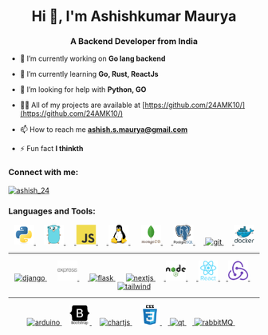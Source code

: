 <h1 align="center">Hi 👋, I'm Ashishkumar Maurya</h1>
<h3 align="center">A Backend Developer from India</h3>

- 🔭 I’m currently working on **Go lang backend**

- 🌱 I’m currently learning **Go, Rust, ReactJs**

- 🤝 I’m looking for help with **Python, GO**

- 👨‍💻 All of my projects are available at [https://github.com/24AMK10/](https://github.com/24AMK10/)

- 📫 How to reach me **ashish.s.maurya@gmail.com**

- ⚡ Fun fact **I thinkth**

<h3 align="left">Connect with me:</h3>
<p align="center">


<a href="https://stackoverflow.com/users/ashish_24" target="blank"><img align="center" src="https://raw.githubusercontent.com/rahuldkjain/github-profile-readme-generator/master/src/images/icons/Social/stack-overflow.svg" alt="ashish_24" height="30" width="40" /></a>
</p>

<h3 align="left">Languages and Tools:</h3>

<p align="center"><a href="https://www.python.org" target="_blank" rel="noreferrer"> <img src="https://raw.githubusercontent.com/devicons/devicon/master/icons/python/python-original.svg" alt="python" width="40" height="40"/> </a> <a target="_blank" rel="noopener noreferrer" href=""><img width="12" style="max-width: 100%;"></a> <a href="https://golang.org" style="margin-left:5"  target="_blank" rel="noreferrer"> <img src="https://raw.githubusercontent.com/devicons/devicon/master/icons/go/go-original.svg" alt="go" width="40" height="40"/> </a> <a target="_blank" rel="noopener noreferrer" href=""><img width="12" style="max-width: 100%;"></a><a href="https://developer.mozilla.org/en-US/docs/Web/JavaScript" style="margin-left:5px"  target="_blank" rel="noreferrer"> <img src="https://raw.githubusercontent.com/devicons/devicon/master/icons/javascript/javascript-original.svg" alt="javascript" width="40" height="40"/> </a> <a target="_blank" rel="noopener noreferrer" href=""><img width="12" style="max-width: 100%;"></a><a href="https://www.linux.org/" style="margin-left:5px"  target="_blank" rel="noreferrer"> <img src="https://raw.githubusercontent.com/devicons/devicon/master/icons/linux/linux-original.svg" alt="linux" width="40" height="40"/> </a><a target="_blank" rel="noopener noreferrer" href=""><img width="12" style="max-width: 100%;"></a> <a href="https://www.mongodb.com/" style="margin-left:5px" target="_blank" rel="noreferrer"> <img src="https://raw.githubusercontent.com/devicons/devicon/master/icons/mongodb/mongodb-original-wordmark.svg" alt="mongodb" width="40" height="40"/> </a> <a target="_blank" rel="noopener noreferrer" href=""><img width="12" style="max-width: 100%;"></a><a href="https://www.postgresql.org" style="margin-left:5px" target="_blank" rel="noreferrer"> <img src="https://raw.githubusercontent.com/devicons/devicon/master/icons/postgresql/postgresql-original-wordmark.svg" alt="postgresql" width="40" height="40"/> </a> <a target="_blank" rel="noopener noreferrer" href=""><img width="12" style="max-width: 100%;"></a><a href="https://git-scm.com/" style="margin-left:5px" target="_blank" rel="noreferrer"> <img src="https://www.vectorlogo.zone/logos/git-scm/git-scm-icon.svg" alt="git" width="40" height="40"/> </a><a target="_blank" rel="noopener noreferrer" href=""><img width="12" style="max-width: 100%;"></a><a href="https://www.docker.com/" style="margin-left:5px" target="_blank" rel="noreferrer"> <img src="https://raw.githubusercontent.com/devicons/devicon/master/icons/docker/docker-original-wordmark.svg" alt="docker" width="40" height="40"/> </a>
</p>
<hr>
<p align="center">
<a href="https://www.djangoproject.com/" style="margin-left:5px" target="_blank" rel="noreferrer"> <img src="https://cdn.worldvectorlogo.com/logos/django.svg" alt="django" width="40" height="40"/> </a><a target="_blank" rel="noopener noreferrer" href=""><img width="12" style="max-width: 100%;"></a> <a href="https://expressjs.com" style="margin-left:5px" target="_blank" rel="noreferrer"> <img src="https://raw.githubusercontent.com/devicons/devicon/master/icons/express/express-original-wordmark.svg" alt="express" width="40" height="40"/> </a> <a target="_blank" rel="noopener noreferrer" href=""><img width="12" style="max-width: 100%;"></a><a href="https://flask.palletsprojects.com/" style="margin-left:5px" target="_blank" rel="noreferrer"> <img src="https://www.vectorlogo.zone/logos/pocoo_flask/pocoo_flask-icon.svg" alt="flask" width="40" height="40"/> </a> <a target="_blank" rel="noopener noreferrer" href=""><img width="12" style="max-width: 100%;"></a>
<a href="https://nextjs.org/" style="margin-left:5px" target="_blank" rel="noreferrer"> <img src="https://cdn.worldvectorlogo.com/logos/nextjs-2.svg" alt="nextjs" width="40" height="40"/> </a> <a target="_blank" rel="noopener noreferrer" href=""><img width="12" style="max-width: 100%;"></a><a href="https://nodejs.org" style="margin-left:5px" target="_blank" rel="noreferrer"> <img src="https://raw.githubusercontent.com/devicons/devicon/master/icons/nodejs/nodejs-original-wordmark.svg" alt="nodejs" width="40" height="40"/> </a> <a target="_blank" rel="noopener noreferrer" href=""><img width="12" style="max-width: 100%;"></a><a href="https://reactjs.org/" style="margin-left:5px" target="_blank" rel="noreferrer"> <img src="https://raw.githubusercontent.com/devicons/devicon/master/icons/react/react-original-wordmark.svg" alt="react" width="40" height="40"/> </a><a target="_blank" rel="noopener noreferrer" href=""><img width="12" style="max-width: 100%;"></a><a href="https://redux.js.org" target="_blank" rel="noreferrer"> <img src="https://raw.githubusercontent.com/devicons/devicon/master/icons/redux/redux-original.svg" alt="redux" width="40" height="40"/> </a><a target="_blank" rel="noopener noreferrer" href=""><img width="12" style="max-width: 100%;"></a> <a href="https://tailwindcss.com/" target="_blank" rel="noreferrer"> <img src="https://www.vectorlogo.zone/logos/tailwindcss/tailwindcss-icon.svg" alt="tailwind" width="40" height="40"/> </a> </p>

<hr>
<p align="center">
<a href="https://www.arduino.cc/" target="_blank" rel="noreferrer"> <img src="https://cdn.worldvectorlogo.com/logos/arduino-1.svg" alt="arduino" width="40" height="40"/> </a><a target="_blank" rel="noopener noreferrer" href=""><img width="12" style="max-width: 100%;"></a> <a href="https://getbootstrap.com" target="_blank" rel="noreferrer"> <img src="https://raw.githubusercontent.com/devicons/devicon/master/icons/bootstrap/bootstrap-plain-wordmark.svg" alt="bootstrap" width="40" height="40"/> </a><a target="_blank" rel="noopener noreferrer" href=""><img width="12" style="max-width: 100%;"></a> <a href="https://www.chartjs.org" target="_blank" rel="noreferrer"> <img src="https://www.chartjs.org/media/logo-title.svg" alt="chartjs" width="40" height="40"/> </a><a target="_blank" rel="noopener noreferrer" href=""><img width="12" style="max-width: 100%;"></a> <a href="https://www.w3schools.com/css/" target="_blank" rel="noreferrer"> <img src="https://raw.githubusercontent.com/devicons/devicon/master/icons/css3/css3-original-wordmark.svg" alt="css3" width="40" height="40"/> </a><a target="_blank" rel="noopener noreferrer" href=""><img width="12" style="max-width: 100%;"></a><a href="https://www.qt.io/" target="_blank" rel="noreferrer"> <img src="https://upload.wikimedia.org/wikipedia/commons/0/0b/Qt_logo_2016.svg" alt="qt" width="40" height="40"/> </a> <a target="_blank" rel="noopener noreferrer" href=""><img width="12" style="max-width: 100%;"></a><a href="https://www.rabbitmq.com" target="_blank" rel="noreferrer"> <img src="https://www.vectorlogo.zone/logos/rabbitmq/rabbitmq-icon.svg" alt="rabbitMQ" width="40" height="40"/> </a> <a target="_blank" rel="noopener noreferrer" href=""><img width="12" style="max-width: 100%;"></a>



